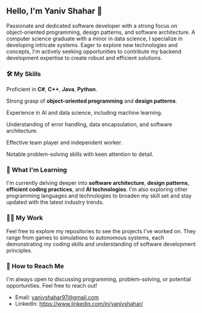 ## Hello, I'm Yaniv Shahar 👋

Passionate and dedicated software developer with a strong focus on object-oriented programming, design patterns, and software architecture. A computer science graduate with a minor in data science, I specialize in developing intricate systems. Eager to explore new technologies and concepts, I'm actively seeking opportunities to contribute my backend development expertise to create robust and efficient solutions.

### 🛠️ My Skills

Proficient in **C#**, **C++**, **Java**, **Python**.

Strong grasp of **object-oriented programming** and **design patterns**.

Experience in AI and data science, including machine learning.

Understanding of error handling, data encapsulation, and software architecture.

Effective team player and independent worker.

Notable problem-solving skills with keen attention to detail.


### 🌱 What I'm Learning

I'm currently delving deeper into **software architecture**, **design patterns**, **efficient coding practices**, and **AI technologies**. I'm also exploring other programming languages and technologies to broaden my skill set and stay updated with the latest industry trends.

### 👨‍💻 My Work

Feel free to explore my repositories to see the projects I've worked on. They range from games to simulations to autonomous systems, each demonstrating my coding skills and understanding of software development principles.

### 🤝 How to Reach Me

I'm always open to discussing programming, problem-solving, or potential opportunities. Feel free to reach out!

- Email: yanivshahar97@gmail.com
- LinkedIn: https://www.linkedin.com/in/yanivshahar/


